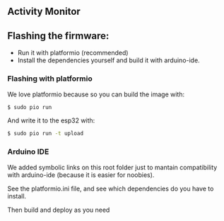 ## Activity Monitor

## Flashing the firmware:

   - Run it with platformio (recommended)
   - Install the dependencies yourself and build it with arduino-ide.


### Flashing with platformio
We love platformio because so you can build the image with:

```bash
$ sudo pio run
```

And write it to the esp32 with:
```bash
$ sudo pio run -t upload
```


### Arduino IDE
We added symbolic links on this root folder just to mantain compatibility with arduino-ide (because it is easier for noobies).

See the platformio.ini file, and see which dependencies do you have to install.

Then build and deploy as you need
